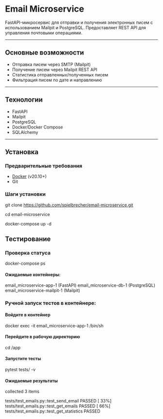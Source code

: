 # Email Microservice

FastAPI-микросервис для отправки и получения электронных писем с использованием Mailpit и PostgreSQL. Предоставляет REST API для управления почтовыми операциями.

---

## Основные возможности
- Отправка писем через SMTP (Mailpit)
- Получение писем через Mailpit REST API
- Статистика отправленных/полученных писем
- Фильтрация писем по дате и направлению

---

## Технологии
- FastAPI
- Mailpit
- PostgreSQL
- Docker/Docker Compose
- SQLAlchemy

---

## Установка

### Предварительные требования
- [Docker](https://www.docker.com/)  (v20.10+)
- Git

### Шаги установки

git clone https://github.com/spielbrecher/email-microservice.git

cd email-microservice

docker-compose up -d

## Тестирование

### Проверка статуса 

docker-compose ps

#### Ожидаемые контейнеры:

email_microservice-app-1 (FastAPI)
email_microservice-db-1 (PostgreSQL)
email_microservice-mailpit-1 (Mailpit)

### Ручной запуск тестов в контейнере:

#### Войдите в контейнер
docker exec -it email_microservice-app-1 /bin/sh

#### Перейдите в рабочую директорию
cd /app

#### Запустите тесты
pytest tests/ -v

#### Ожидаемые результаты
collected 3 items

tests/test_emails.py::test_send_email PASSED                                                                                                                                                                                          [ 33%]
tests/test_emails.py::test_get_emails PASSED                                                                                                                                                                                          [ 66%]
tests/test_emails.py::test_get_statistics PASSED
